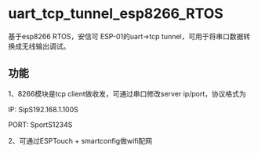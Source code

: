 # uart_tcp_tunnel_esp8266_RTOS
基于esp8266 RTOS，安信可 ESP-01的uart->tcp tunnel，可用于将串口数据转换成无线输出调试。

## 功能
1、8266模块是tcp client做收发，可通过串口修改server ip/port，协议格式为

IP: SipS192.168.1.100S 

PORT: SportS1234S

2、可通过ESPTouch + smartconfig做wifi配网


